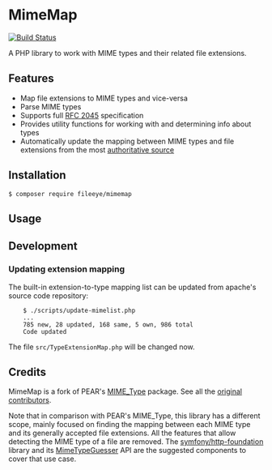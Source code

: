 # MimeMap

[![Build Status](https://secure.travis-ci.org/FileEye/MimeMap.png?branch=master)](https://travis-ci.org/FileEye/MimeMap)

A PHP library to work with MIME types and their related file extensions.


## Features

- Map file extensions to MIME types and vice-versa
- Parse MIME types
- Supports full [RFC 2045](https://www.ietf.org/rfc/rfc2045.txt) specification
- Provides utility functions for working with and determining info about types
- Automatically update the mapping between MIME types and file extensions from the
  most [authoritative source](http://svn.apache.org/viewvc/httpd/httpd/trunk/docs/conf/mime.types?view=co)


## Installation

```
$ composer require fileeye/mimemap
```


## Usage


## Development


### Updating extension mapping

The built-in extension-to-type mapping list can be updated from apache's source
code repository:

```
    $ ./scripts/update-mimelist.php
    ...
    785 new, 28 updated, 168 same, 5 own, 986 total
    Code updated
```

The file ```src/TypeExtensionMap.php``` will be changed now.


## Credits

MimeMap is a fork of PEAR's [MIME_Type](https://github.com/pear/MIME_Type) package.
See all the [original contributors](https://github.com/pear/MIME_Type/graphs/contributors).

Note that in comparison with PEAR's MIME_Type, this library has a different scope,
mainly focused on finding the mapping between each MIME type and its generally
accepted file extensions.
All the features that allow detecting the MIME type of a file are removed. The
[symfony/http-foundation](https://github.com/symfony/http-foundation) library and its
[MimeTypeGuesser](https://api.symfony.com/master/Symfony/Component/HttpFoundation/File/MimeType/MimeTypeGuesser.html) API are the suggested components to cover that use case.
